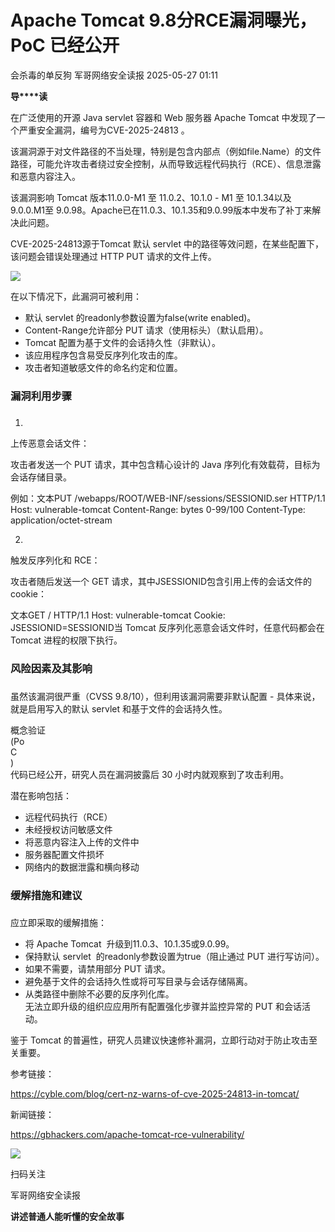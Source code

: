 #  Apache Tomcat 9.8分RCE漏洞曝光，PoC 已经公开   
会杀毒的单反狗  军哥网络安全读报   2025-05-27 01:11  
  
**导****读**  
  
  
  
在广泛使用的开源 Java servlet 容器和 Web 服务器 Apache Tomcat 中发现了一个严重安全漏洞，编号为CVE-2025-24813 。  
  
  
该漏洞源于对文件路径的不当处理，特别是包含内部点（例如file.Name）的文件路径，可能允许攻击者绕过安全控制，从而导致远程代码执行（RCE）、信息泄露和恶意内容注入。  
  
  
该漏洞影响 Tomcat 版本11.0.0-M1 至 11.0.2、10.1.0 - M1 至 10.1.34以及9.0.0.M1至 9.0.98。Apache已在11.0.3、10.1.35和9.0.99版本中发布了补丁来解决此问题。  
  
  
CVE-2025-24813源于Tomcat 默认 servlet 中的路径等效问题，在某些配置下，该问题会错误处理通过 HTTP PUT 请求的文件上传。  
  
![](https://mmbiz.qpic.cn/mmbiz_png/AnRWZJZfVaHjxGD6u56cVoOOcCGj6Okuc9mHOTZ9IeUtIicjEsLJctpJTCF4I88RDIFy5ks1ps43ibJlMZn6CZ3A/640?wx_fmt=png&from=appmsg "")  
  
  
在以下情况下，此漏洞可被利用：  
- 默认 servlet 的readonly参数设置为false(write enabled)。  
- Content-Range允许部分 PUT 请求（使用标头）（默认启用）。  
- Tomcat 配置为基于文件的会话持久性（非默认）。  
- 该应用程序包含易受反序列化攻击的库。  
- 攻击者知道敏感文件的命名约定和位置。  
###   
### 漏洞利用步骤  
###   
  
1.  
上传恶意会话文件：  
  
攻击者发送一个 PUT 请求，其中包含精心设计的 Java 序列化有效载荷，目标为会话存储目录。  
  
  
例如：文本PUT /webapps/ROOT/WEB-INF/sessions/SESSIONID.ser HTTP/1.1 Host: vulnerable-tomcat Content-Range: bytes 0-99/100 Content-Type: application/octet-stream <malicious serialized payload>  
  
  
2.  
触发反序列化和 RCE：  
  
攻击者随后发送一个 GET 请求，其中JSESSIONID包含引用上传的会话文件的 cookie：  
  
  
文本GET / HTTP/1.1 Host: vulnerable-tomcat Cookie: JSESSIONID=SESSIONID当 Tomcat 反序列化恶意会话文件时，任意代码都会在 Tomcat 进程的权限下执行。  
  
### 风险因素及其影响  
###   
  
虽然该漏洞很严重（CVSS 9.8/10），但利用该漏洞需要非默认配置 - 具体来说，就是启用写入的默认 servlet 和基于文件的会话持久性。  
  
  
概念验证  
(Po  
C  
)  
代码已经公开，研究人员在漏洞披露后 30 小时内就观察到了攻击利用。  
  
  
潜在影响包括：  
- 远程代码执行（RCE）  
- 未经授权访问敏感文件  
- 将恶意内容注入上传的文件中  
- 服务器配置文件损坏  
- 网络内的数据泄露和横向移动  
###   
### 缓解措施和建议  
###   
  
应立即采取的缓解措施：  
- 将 Apache Tomcat  升级到11.0.3、10.1.35或9.0.99。  
- 保持默认 servlet  的readonly参数设置为true（阻止通过 PUT 进行写访问）。  
- 如果不需要，请禁用部分 PUT 请求。  
- 避免基于文件的会话持久性或将可写目录与会话存储隔离。  
- 从类路径中删除不必要的反序列化库。  
无法立即升级的组织应应用所有配置强化步骤并监控异常的 PUT 和会话活动。  
  
鉴于 Tomcat 的普遍性，研究人员建议快速修补漏洞，立即行动对于防止攻击至关重要。  
  
  
参考链接：  
  
https://cyble.com/blog/cert-nz-warns-of-cve-2025-24813-in-tomcat/  
  
  
新闻链接：  
  
https://gbhackers.com/apache-tomcat-rce-vulnerability/  
  
![](https://mmbiz.qpic.cn/mmbiz_jpg/AnRWZJZfVaGC3gsJClsh4Fia0icylyBEnBywibdbkrLLzmpibfdnf5wNYzEUq2GpzfedMKUjlLJQ4uwxAFWLzHhPFQ/640?wx_fmt=jpeg "")  
  
扫码关注  
  
军哥网络安全读报  
  
**讲述普通人能听懂的安全故事**  
  
  
